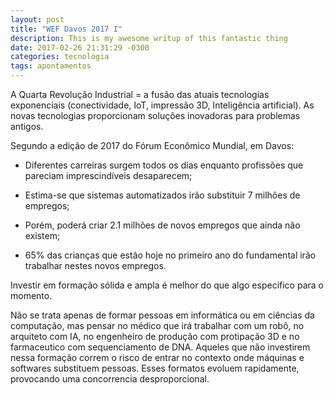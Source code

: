 ```yaml
---
layout: post
title: "WEF Davos 2017 I"
description: This is my awesome writup of this fantastic thing
date: 2017-02-26 21:31:29 -0300
categories: tecnologia
tags: apontamentos
---
```


A Quarta Revolução Industrial = a fusão das atuais tecnologias exponenciais (conectividade, IoT, impressão 3D, Inteligência artificial).
As novas tecnologias proporcionam soluções inovadoras para problemas antigos.

Segundo a edição de 2017 do Fórum Econômico Mundial, em Davos:
  * Diferentes carreiras surgem todos os dias enquanto profissões que pareciam imprescindíveis desaparecem;

  * Estima-se que sistemas automatizados irão substituir 7 milhões de empregos;

  * Porém, poderá criar 2.1 milhões de novos empregos que ainda não existem;

  * 65% das crianças que estão hoje no primeiro ano do fundamental irão trabalhar nestes novos empregos.

Investir em formação sólida e ampla é melhor do que algo especifico para o momento.

Não se trata apenas de formar pessoas em informática ou em ciências da computação, mas pensar no médico que irá trabalhar com um robô, no arquiteto com IA, no engenheiro de produção com protipação 3D e no farmaceutico com sequenciamento de DNA. Aqueles que não investirem nessa formação correm o risco de entrar no contexto onde máquinas e softwares substituem pessoas. Esses formatos evoluem rapidamente, provocando uma concorrencia desproporcional.
